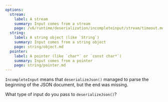 ```yaml
---
options:
  stream:
    label: A stream
    summary: Input comes from a stream
    page: /v6/runtime/deserialization/incompleteinput/stream/timeout.md
  string:
    label: A string object (like `String`)
    summary: Input comes from a string object
    page: string/object.md
  pointer:
    label: A pointer (like `char*` or `const char*`)
    summary: Input comes from a pointer
    page: string/pointer.md
---
```


`IncompleteInput` means that `deserializeJson()` managed to parse the beginning of the JSON document, but the end was missing.

What type of input do you pass to `deserializeJson()`?
